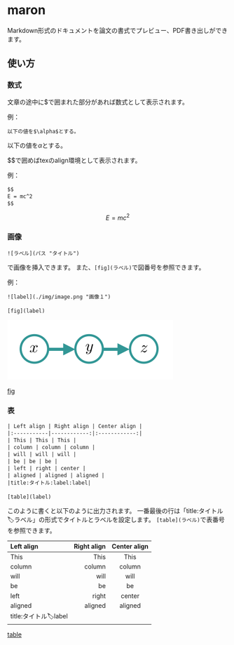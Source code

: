 # maron

Markdown形式のドキュメントを論文の書式でプレビュー、PDF書き出しができます。

## 使い方

### 数式

文章の途中に$で囲まれた部分があれば数式として表示されます。

例：

```
以下の値を$\alpha$とする。
```

以下の値を$\alpha$とする。

$$で囲めばtexのalign環境として表示されます。

例：

```
$$
E = mc^2
$$
```

$$
E = mc^2
$$

### 画像

```
![ラベル](パス "タイトル")
```

で画像を挿入できます。
また、```[fig](ラベル)```で図番号を参照できます。

例：

```
![label](./img/image.png "画像１")

[fig](label)
```

![label](./img/image.png "タイトル")

[fig](label)

### 表

```
| Left align | Right align | Center align |
|:-----------|------------:|:------------:|
| This | This | This |
| column | column | column |
| will | will | will |
| be | be | be |
| left | right | center |
| aligned | aligned | aligned |
|title:タイトル:label:label|

[table](label)
```

このように書くと以下のように出力されます。
一番最後の行は「title:タイトル:label:ラベル」の形式でタイトルとラベルを設定します。
```[table](ラベル)```で表番号を参照できます。


| Left align | Right align | Center align |
|:-----------|------------:|:------------:|
| This | This | This |
| column | column | column |
| will | will | will |
| be | be | be |
| left | right | center |
| aligned | aligned | aligned |
|title:タイトル:label:label|

[table](label)